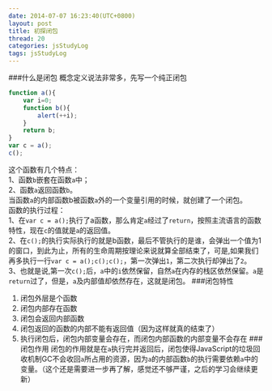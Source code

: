 ```yaml
---
date: 2014-07-07 16:23:40(UTC+0800)
layout: post
title: 初探闭包
thread: 20
categories: jsStudyLog
tags: jsStudyLog
---
```


###什么是闭包
概念定义说法非常多，先写一个纯正闭包

```javascript
function a(){
	var i=0;
	function b(){
		alert(++i);
	}
	return b;
}
var c = a();
c();
```

这个函数有几个特点：
</br>1、函数`b`嵌套在函数`a`中；
</br> 2、函数`a`返回函数`b`。
</br>当函数`a`的内部函数b被函数`a`外的一个变量引用的时候，就创建了一个闭包。
</br>函数的执行过程：
</br>1、在`var c = a();`执行了a函数，那么肯定`a`经过了`return`，按照主流语言的函数特性，现在`c`的值就是`a`的返回值。
</br>2、在`c();`的执行实际执行的就是b函数，最后不管执行的是谁，会弹出一个值为1的窗口，到此为止，所有的生命周期按理论来说就算全部结束了，可是,如果我们再多执行一行`var c = a();c();c();`，第一次弹出`1`，第二次执行却弹出了`2`。
</br>3、也就是说,第一次`c();`后，`a`中的`i`依然保留，自然`a`在内存的栈区依然保留。`a`是`return`过了，但是，`a`及内部值却依然存在，这就是闭包。
###闭包特性
1. 闭包外层是个函数
2. 闭包内部存在函数
3. 闭包会返回内部函数
4. 闭包返回的函数的内部不能有返回值（因为这样就真的结束了）
5. 执行闭包后，闭包内部变量会存在，而闭包内部函数的内部变量不会存在
###闭包作用
闭包的作用就是在`a`执行完并返回后，闭包使得JavaScript的垃圾回收机制GC不会收回`a`所占用的资源，因为`a`的内部函数`b`的执行需要依赖`a`中的变量。（这个还是需要进一步再了解，感觉还不够严谨，之后的学习会继续更新）



